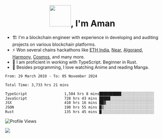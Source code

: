 <h1 align="center"><img src="https://media2.giphy.com/media/v1.Y2lkPTc5MGI3NjExZmx5c2N1N2lkbjg5NnI3ajI2ZXhxZ24yZ3cxcmJibTZrMWZkbjlxaSZlcD12MV9pbnRlcm5hbF9naWZfYnlfaWQmY3Q9Zw/AFdcYElkoNAUE/giphy.webp" width="70">, I'm Aman</h1>

- 🏗️ I'm a blockchain engineer with experience in developing and auditing projects on various blockchain platforms.
- ⚡ Won several chains hackathons like [ETH India](https://devfolio.co/projects/hivm-hybrid-intent-virtual-machine-3ba1), [Near](https://medium.com/encode-club/encode-x-near-hackathon-finale-prizewinners-and-summary-fcf6e409ab07), [Algorand](https://algorand-innovate.hackerearth.com), [Harmony](https://medium.com/harmony-one/winners-of-the-hack-the-horizon-hackathon-ae04f95b71ab), [Cosmos](https://www.hackerearth.com/challenges/hackathon/hackatom-india/), and many more.
- 🌊 I am proficient in working with TypeScript. Beginner in Rust.
- 🍣 Besides programming, I love watching Anime and reading Manga.

<!--START_SECTION:waka-->

```txt
From: 29 March 2019 - To: 05 November 2024

Total Time: 3,733 hrs 21 mins

TypeScript                 1,504 hrs 8 mins██████████░░░░░░░░░░░░░░░   40.29 %
JavaScript                 728 hrs 43 mins █████░░░░░░░░░░░░░░░░░░░░   19.52 %
JSX                        410 hrs 16 mins ██▓░░░░░░░░░░░░░░░░░░░░░░   10.99 %
JSON                       198 hrs 55 mins █▒░░░░░░░░░░░░░░░░░░░░░░░   05.33 %
Rust                       135 hrs 45 mins █░░░░░░░░░░░░░░░░░░░░░░░░   03.64 %
```

<!--END_SECTION:waka-->

![Profile Views](https://komarev.com/ghpvc/?username=amanraj1608&label=Profile%20views&color=0e75b6&style=flat-square)

![](https://hit.yhype.me/github/profile?user_id=42104907)
